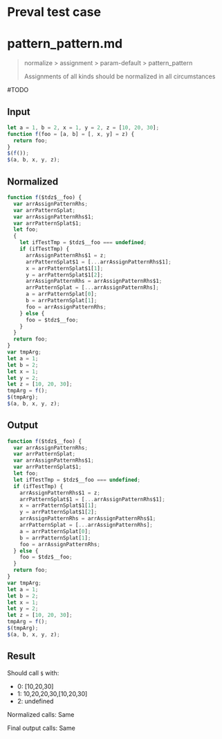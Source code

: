 # Preval test case

# pattern_pattern.md

> normalize > assignment > param-default > pattern_pattern
>
> Assignments of all kinds should be normalized in all circumstances

#TODO

## Input

`````js filename=intro
let a = 1, b = 2, x = 1, y = 2, z = [10, 20, 30];
function f(foo = [a, b] = [, x, y] = z) {
  return foo;
}
$(f());
$(a, b, x, y, z);
`````

## Normalized

`````js filename=intro
function f($tdz$__foo) {
  var arrAssignPatternRhs;
  var arrPatternSplat;
  var arrAssignPatternRhs$1;
  var arrPatternSplat$1;
  let foo;
  {
    let ifTestTmp = $tdz$__foo === undefined;
    if (ifTestTmp) {
      arrAssignPatternRhs$1 = z;
      arrPatternSplat$1 = [...arrAssignPatternRhs$1];
      x = arrPatternSplat$1[1];
      y = arrPatternSplat$1[2];
      arrAssignPatternRhs = arrAssignPatternRhs$1;
      arrPatternSplat = [...arrAssignPatternRhs];
      a = arrPatternSplat[0];
      b = arrPatternSplat[1];
      foo = arrAssignPatternRhs;
    } else {
      foo = $tdz$__foo;
    }
  }
  return foo;
}
var tmpArg;
let a = 1;
let b = 2;
let x = 1;
let y = 2;
let z = [10, 20, 30];
tmpArg = f();
$(tmpArg);
$(a, b, x, y, z);
`````

## Output

`````js filename=intro
function f($tdz$__foo) {
  var arrAssignPatternRhs;
  var arrPatternSplat;
  var arrAssignPatternRhs$1;
  var arrPatternSplat$1;
  let foo;
  let ifTestTmp = $tdz$__foo === undefined;
  if (ifTestTmp) {
    arrAssignPatternRhs$1 = z;
    arrPatternSplat$1 = [...arrAssignPatternRhs$1];
    x = arrPatternSplat$1[1];
    y = arrPatternSplat$1[2];
    arrAssignPatternRhs = arrAssignPatternRhs$1;
    arrPatternSplat = [...arrAssignPatternRhs];
    a = arrPatternSplat[0];
    b = arrPatternSplat[1];
    foo = arrAssignPatternRhs;
  } else {
    foo = $tdz$__foo;
  }
  return foo;
}
var tmpArg;
let a = 1;
let b = 2;
let x = 1;
let y = 2;
let z = [10, 20, 30];
tmpArg = f();
$(tmpArg);
$(a, b, x, y, z);
`````

## Result

Should call `$` with:
 - 0: [10,20,30]
 - 1: 10,20,20,30,[10,20,30]
 - 2: undefined

Normalized calls: Same

Final output calls: Same
